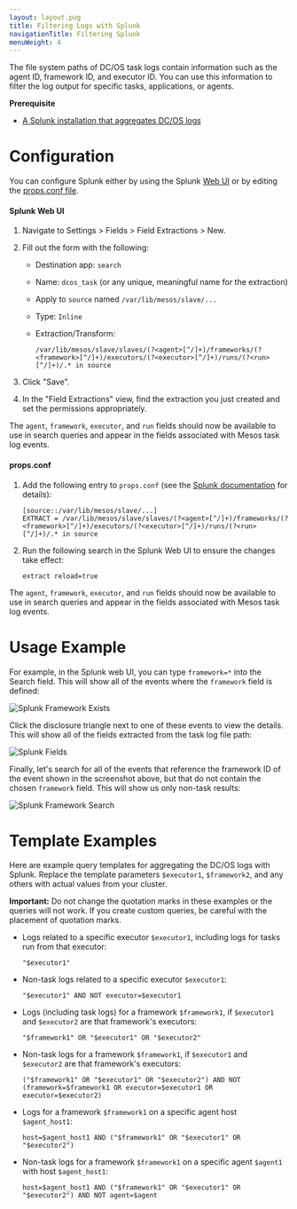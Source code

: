 ```yaml
---
layout: layout.pug
title: Filtering Logs with Splunk
navigationTitle: Filtering Splunk
menuWeight: 4
---
```

The file system paths of DC/OS task logs contain information such as the agent ID, framework ID, and executor ID. You can use this information to filter the log output for specific tasks, applications, or agents.

**Prerequisite**

*   [A Splunk installation that aggregates DC/OS logs][1]

# <a name="configuration"></a>Configuration

You can configure Splunk either by using the Splunk [Web UI][2] or by editing the [props.conf file][3].

#### <a name="splunkui"></a>Splunk Web UI

1.  Navigate to Settings > Fields > Field Extractions > New.
2.  Fill out the form with the following:

    *   Destination app: `search`
    *   Name: `dcos_task` (or any unique, meaningful name for the extraction)
    *   Apply to `source` named `/var/lib/mesos/slave/...`
    *   Type: `Inline`
    *   Extraction/Transform:

            /var/lib/mesos/slave/slaves/(?<agent>[^/]+)/frameworks/(?<framework>[^/]+)/executors/(?<executor>[^/]+)/runs/(?<run>[^/]+)/.* in source

3.  Click "Save".

4.  In the "Field Extractions" view, find the extraction you just created and set the permissions appropriately.

The `agent`, `framework`, `executor`, and `run` fields should now be available to use in search queries and appear in the fields associated with Mesos task log events.

#### <a name="propsconf"></a>props.conf

1.  Add the following entry to `props.conf` (see the [Splunk documentation][4] for details):

        [source::/var/lib/mesos/slave/...]
        EXTRACT = /var/lib/mesos/slave/slaves/(?<agent>[^/]+)/frameworks/(?<framework>[^/]+)/executors/(?<executor>[^/]+)/runs/(?<run>[^/]+)/.* in source

2.  Run the following search in the Splunk Web UI to ensure the changes take effect:

        extract reload=true

The `agent`, `framework`, `executor`, and `run` fields should now be available to use in search queries and appear in the fields associated with Mesos task log events.

# <a name="usage"></a>Usage Example

For example, in the Splunk web UI, you can type `framework=*` into the Search field. This will show all of the events where the `framework` field is defined:

![Splunk Framework Exists](/docs/1.10/img/splunk-framework-exists.png)

Click the disclosure triangle next to one of these events to view the details. This will show all of the fields extracted from the task log file path:

![Splunk Fields](/docs/1.10/img/splunk-fields.png)

Finally, let's search for all of the events that reference the framework ID of the event shown in the screenshot above, but that do not contain the chosen `framework` field. This will show us only non-task results:

![Splunk Framework Search](/docs/1.10/img/splunk-framework-search.png)

# <a name="templates"></a>Template Examples

Here are example query templates for aggregating the DC/OS logs with Splunk. Replace the template parameters `$executor1`, `$framework2`, and any others with actual values from your cluster.

**Important:** Do not change the quotation marks in these examples or the queries will not work. If you create custom queries, be careful with the placement of quotation marks.

*   Logs related to a specific executor `$executor1`, including logs for tasks run from that executor:

        "$executor1"

*   Non-task logs related to a specific executor `$executor1`:

        "$executor1" AND NOT executor=$executor1

*   Logs (including task logs) for a framework `$framework1`, if `$executor1` and `$executor2` are that framework's executors:

        "$framework1" OR "$executor1" OR "$executor2"

*   Non-task logs for a framework `$framework1`, if `$executor1` and `$executor2` are that framework's executors:

        ("$framework1" OR "$executor1" OR "$executor2") AND NOT (framework=$framework1 OR executor=$executor1 OR executor=$executor2)

*   Logs for a framework `$framework1` on a specific agent host `$agent_host1`:

        host=$agent_host1 AND ("$framework1" OR "$executor1" OR "$executor2")

*   Non-task logs for a framework `$framework1` on a specific agent `$agent1` with host `$agent_host1`:

        host=$agent_host1 AND ("$framework1" OR "$executor1" OR "$executor2") AND NOT agent=$agent

 [1]: ../splunk/
 [2]: #splunkui
 [3]: #propsconf
 [4]: http://docs.splunk.com/Documentation/Splunk/latest/admin/Propsconf
